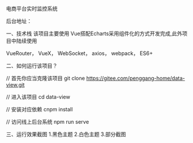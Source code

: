 电商平台实时监控系统

 后台地址：
 
 一、技术栈
该项目主要使用 Vue搭配Echarts采用组件化的方式开发完成,此外项目中陆续使用

VueRouter，
VueX，
WebSocket，
axios，
webpack，
ES6+

二、如何运行该项目？

// 首先你应当克隆该项目
git clone https://gitee.com/penggang-home/data-view.git

// 进入该项目
cd data-view

// 安装对应依赖
cnpm install

// 访问线上后台系统
npm run serve

三、运行效果截图
 1.黑色主题
 2.白色主题
 3.部分截图
